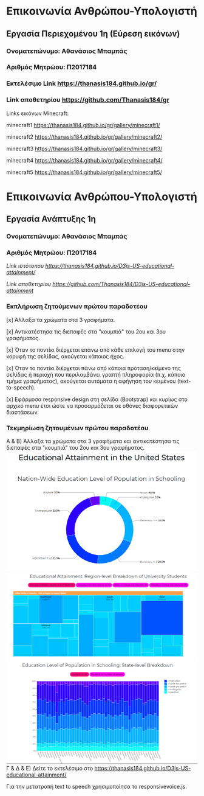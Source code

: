# Επικοινωνία Ανθρώπου-Υπολογιστή
## Εργασία Περιεχομένου 1η (Εύρεση εικόνωv)
### Ονοματεπώνυμο: Αθανάσιος Μπαμπάς
### Αριθμός Μητρώου: Π2017184

### Εκτελέσιμο Link https://thanasis184.github.io/gr/

### Link αποθετηρίου https://github.com/Thanasis184/gr

Links εικόνων Minecraft:

minecraft1
https://thanasis184.github.io/gr/gallery/minecraft1/

minecraft2
https://thanasis184.github.io/gr/gallery/minecraft2/

minecraft3
https://thanasis184.github.io/gr/gallery/minecraft3/

minecraft4
https://thanasis184.github.io/gr/gallery/minecraft4/

minecraft5
https://thanasis184.github.io/gr/gallery/minecraft5/

# Επικοινωνία Ανθρώπου-Υπολογιστή
## Εργασία Ανάπτυξης 1η
### Ονοματεπώνυμο: Αθανάσιος Μπαμπάς
### Αριθμός Μητρώου: Π2017184
 
*Link ιστότοπου https://thanasis184.github.io/D3js-US-educational-attainment/*
 
*Link αποθετηρίου https://github.com/Thanasis184/D3js-US-educational-attainment*

### Εκπλήρωση ζητούμενων πρώτου παραδοτέου

[x] Άλλαξα τα χρώματα στα 3 γραφήματα.

[x] Αντικατέστησα τις διεπαφές στα "κουμπιά" του 2ου και 3ου γραφήματος.

[x] Όταν το ποντίκι διέρχεται επάνω από κάθε επιλογή του menu στην κορυφή της σελίδας, ακούγεται κάποιος ήχος.

[x] Όταν το ποντίκι διέρχεται πάνω από κάποια πρόταση/κείμενο της σελίδας ή περιοχή που περιλαμβάνει γραπτή πληροφορία (π.χ. κάποιο τμήμα     γραφήματος), ακούγεται αυτόματα η αφήγηση του κειμένου (text-to-speech).

[x] Εφάρμοσα responsive design στη σελίδα (Bootstrap) και κυρίως στο αρχικό menu έτσι ώστε να προσαρμόζεται σε οθόνες διαφορετικών διαστάσεων.

### Τεκμηρίωση ζητουμένων πρώτου παραδοτέου

Α & B) Άλλαξα τα χρώματα στα 3 γραφήματα και αντικατέστησα τις διεπαφές στα "κουμπιά" του 2ου και 3ου γραφήματος.
![Screenshot](img1.png)
![Screenshot](img2.png)
![Screenshot](img3.png)
Γ & Δ & Ε) Δείτε το εκτελέσιμο στο https://thanasis184.github.io/D3js-US-educational-attainment/

Για την μετατροπή text to speech χρησιμοποίησα το responsivevoice.js.
